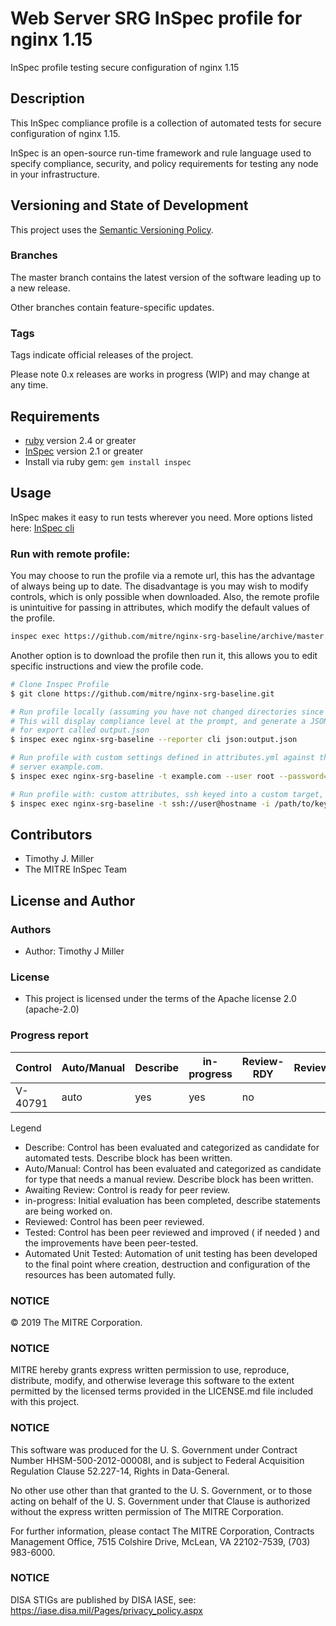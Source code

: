 # Web Server SRG InSpec profile for nginx 1.15

InSpec profile testing secure configuration of nginx 1.15

## Description

This InSpec compliance profile is a collection of automated tests for
secure configuration of nginx 1.15.

InSpec is an open-source run-time framework and rule language used to
specify compliance, security, and policy requirements for testing any
node in your infrastructure.

## Versioning and State of Development
This project uses the [Semantic Versioning
Policy](https://semver.org/).

### Branches
The master branch contains the latest version of the software leading
up to a new release. 

Other branches contain feature-specific updates. 

### Tags
Tags indicate official releases of the project.

Please note 0.x releases are works in progress (WIP) and may change at
any time.

## Requirements

- [ruby](https://www.ruby-lang.org/en/) version 2.4  or greater
- [InSpec](http://inspec.io/) version 2.1  or greater
- Install via ruby gem: `gem install inspec`
    
## Usage
InSpec makes it easy to run tests wherever you need. More options
listed here: [InSpec cli](http://inspec.io/docs/reference/cli/)
    
### Run with remote profile:
You may choose to run the profile via a remote url, this has the
advantage of always being up to date. The disadvantage is you may wish
to modify controls, which is only possible when downloaded. Also, the
remote profile is unintuitive for passing in attributes, which modify
the default values of the profile.
``` bash
inspec exec https://github.com/mitre/nginx-srg-baseline/archive/master.tar.gz
```

Another option is to download the profile then run it, this allows
you to edit specific instructions and view the profile code.
``` bash
# Clone Inspec Profile
$ git clone https://github.com/mitre/nginx-srg-baseline.git

# Run profile locally (assuming you have not changed directories since cloning)
# This will display compliance level at the prompt, and generate a JSON file 
# for export called output.json
$ inspec exec nginx-srg-baseline --reporter cli json:output.json

# Run profile with custom settings defined in attributes.yml against the target 
# server example.com. 
$ inspec exec nginx-srg-baseline -t example.com --user root --password=Pa55w0rd --attrs attributes.yml --reporter cli json:output.json

# Run profile with: custom attributes, ssh keyed into a custom target, and sudo.
$ inspec exec nginx-srg-baseline -t ssh://user@hostname -i /path/to/key --sudo --attrs attributes.yml --reporter cli json:output.json
```
## Contributors

- Timothy J. Miller
- The MITRE InSpec Team
    
## License and Author
    
### Authors
    
- Author: Timothy J Miller

### License 
    
* This project is licensed under the terms of the Apache license
  2.0 (apache-2.0)
      
### Progress report
| Control | Auto/Manual | Describe | in-progress | Review-RDY | Reviewed | Tested | Automated | Unit Tests |
|---------|-------------|----------|-------------|------------|----------|--------|-----------|------------|
| V-40791 | auto        | yes      | yes         | no         |          |        |           |            |
    

Legend
- Describe: Control has been evaluated and categorized as candidate
  for automated tests. Describe block has been written.
- Auto/Manual: Control has been evaluated and categorized as
  candidate for type that needs a manual review. Describe block has
  been written.
- Awaiting Review: Control is ready for peer review.
- in-progress: Initial evaluation has been completed, describe
  statements are being worked on.
- Reviewed: Control has been peer reviewed.
- Tested: Control has been peer reviewed and improved ( if
  needed ) and the improvements have been peer-tested.
- Automated Unit Tested: Automation of unit testing has been
  developed to the final point where creation, destruction
  and configuration of the resources has been automated
  fully.
           
### NOTICE
© 2019 The MITRE Corporation.


### NOTICE
MITRE hereby grants express written permission to use,
reproduce, distribute, modify, and otherwise leverage this
software to the extent permitted by the licensed terms
provided in the LICENSE.md file included with this project.

### NOTICE
This software was produced for the U. S. Government under
Contract Number HHSM-500-2012-00008I, and is subject to
Federal Acquisition Regulation Clause 52.227-14, Rights in
Data-General.

No other use other than that granted to the
U. S. Government, or to those acting on behalf of the
U. S. Government under that Clause is authorized without
the express written permission of The MITRE Corporation. 

For further information, please contact The MITRE
Corporation, Contracts Management Office, 7515 Colshire
Drive, McLean, VA  22102-7539, (703) 983-6000.

### NOTICE
DISA STIGs are published by DISA IASE, see: https://iase.disa.mil/Pages/privacy_policy.aspx
